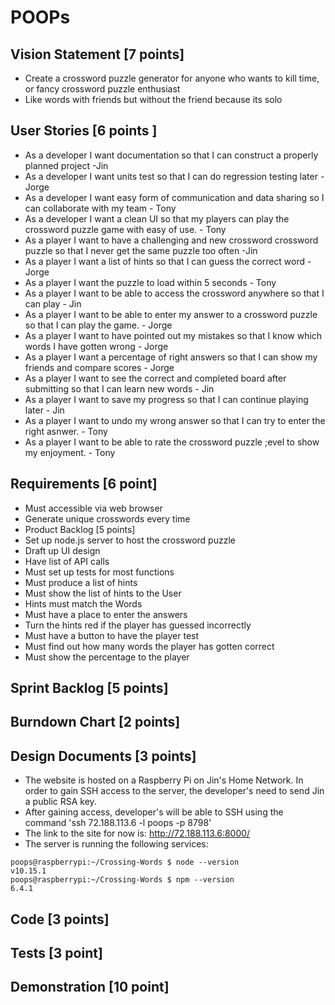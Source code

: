 # POOPs

## Vision Statement [7 points]
* Create a crossword puzzle generator for anyone who wants to kill time, or fancy crossword puzzle enthusiast
* Like words with friends but without the friend because its solo

## User Stories [6 points ]
* As a developer I want documentation so that I can construct a properly planned project -Jin
* As a developer I want units test so that I can do regression testing later - Jorge
* As a developer I want easy form of communication and data sharing so I can collaborate with my team - Tony
* As a developer I want a clean UI so that my players can play the crossword puzzle game with easy of use. - Tony
* As a player I want to have a challenging and new crossword crossword puzzle so that I never get the same puzzle too often -Jin
* As a player I want a list of hints so that I can guess the correct word - Jorge
* As a player I want the puzzle to load within 5 seconds - Tony
* As a player I want to be able to access the crossword anywhere so that I can play - Jin
* As a player I want to be able to enter my answer to a crossword puzzle so that I can play the game. - Jorge
* As a player I want to have pointed out my mistakes so that I know which words I have gotten wrong - Jorge
* As a player I want a percentage of right answers so that I can show my friends and compare scores - Jorge
* As a player I want to see the correct and completed board after submitting so that I can learn new words - Jin
* As a player I want to save my progress so that I can continue playing later - Jin
* As a player I want to undo my wrong answer so that I can try to enter the right asnwer. - Tony
* As a player I want to be able to rate the crossword puzzle ;evel to show my enjoyment. - Tony



## Requirements [6 point]
* Must accessible via web browser
* Generate unique crosswords every time
* Product Backlog [5 points]
* Set up node.js server to host the crossword puzzle
* Draft up UI design
* Have list of API calls
* Must set up tests for most functions
* Must produce a list of hints
* Must show the list of hints to the User
* Hints must match the Words
* Must have a place to enter the answers
* Turn the hints red if the player has guessed incorrectly
* Must have a button to have the player test
* Must find out how many words the player has gotten correct
* Must show the percentage to the player
## Sprint Backlog [5 points]

## Burndown Chart [2 points]

## Design Documents [3 points]
* The website is hosted on a Raspberry Pi on Jin's Home Network. In order to gain SSH access to the server, the developer's need to send Jin a public RSA key.
* After gaining access, developer's will be able to SSH using the command 'ssh 72.188.113.6 -l poops -p 8798'
* The link to the site for now is: http://72.188.113.6:8000/
* The server is running the following services:
```
poops@raspberrypi:~/Crossing-Words $ node --version
v10.15.1
poops@raspberrypi:~/Crossing-Words $ npm --version
6.4.1
```

## Code [3 points]

## Tests [3 point]

## Demonstration [10 point]
